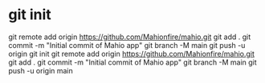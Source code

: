 # git init
git remote add origin https://github.com/Mahionfire/mahio.git
git add .
git commit -m "Initial commit of Mahio app"
git branch -M main
git push -u origin git init
git remote add origin https://github.com/Mahionfire/mahio.git
git add .
git commit -m "Initial commit of Mahio app"
git branch -M main
git push -u origin main
